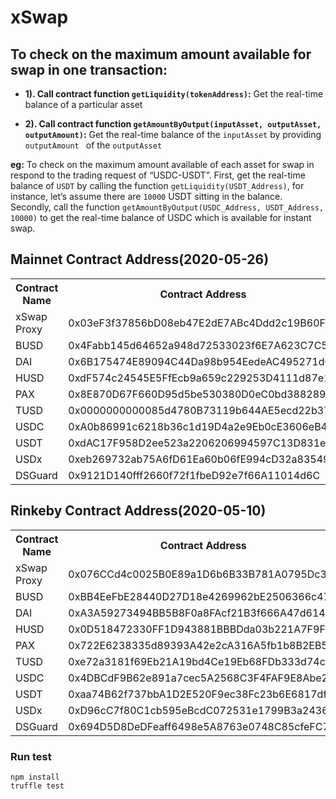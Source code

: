 
# xSwap

## To check on the maximum amount available for swap in one transaction:

- **1). Call contract function `getLiquidity(tokenAddress)`:**
    Get the real-time balance of a particular asset

- **2). Call contract function `getAmountByOutput(inputAsset, outputAsset, outputAmount)`:**
    Get the real-time balance of the `inputAsset` by providing `outputAmount ` of the `outputAsset`

**eg:** To check on the maximum amount available of each asset for swap in respond to the trading request of “USDC-USDT”.
First, get the real-time balance of `USDT` by calling the function `getLiquidity(USDT_Address)`, for instance, let’s assume there are `10000` USDT sitting in the balance. Secondly, call the function `getAmountByOutput(USDC_Address, USDT_Address, 10000)` to get the real-time balance of USDC which is available for instant swap.

## Mainnet Contract Address(2020-05-26)

<table>
	<tr>
   		<th>Contract Name</th>
    	<th>Contract Address</th>
	</tr>
	<tr>
		<td> xSwap Proxy </td>
		<td> 0x03eF3f37856bD08eb47E2dE7ABc4Ddd2c19B60F2 </td>
	</tr>
	<tr>
		<td> BUSD </td>
		<td> 0x4Fabb145d64652a948d72533023f6E7A623C7C53  </td>
	</tr>
	<tr>
		<td> DAI </td>
		<td> 0x6B175474E89094C44Da98b954EedeAC495271d0F </td>
	</tr>
	<tr>
		<td> HUSD </td>
		<td> 0xdF574c24545E5FfEcb9a659c229253D4111d87e1 </td>
	</tr>
	<tr>
		<td> PAX </td>
		<td> 0x8E870D67F660D95d5be530380D0eC0bd388289E1 </td>
	</tr>
	<tr>
		<td> TUSD </td>
		<td> 0x0000000000085d4780B73119b644AE5ecd22b376 </td>
	</tr>
	<tr>
		<td> USDC </td>
		<td> 0xA0b86991c6218b36c1d19D4a2e9Eb0cE3606eB48 </td>
	</tr>
	<tr>
		<td> USDT </td>
		<td> 0xdAC17F958D2ee523a2206206994597C13D831ec7 </td>
	</tr>
	<tr>
		<td> USDx </td>
		<td> 0xeb269732ab75A6fD61Ea60b06fE994cD32a83549 </td>
	</tr>
	<tr>
		<td> DSGuard </td>
		<td> 0x9121D140fff2660f72f1fbeD92e7f66A11014d6C </td>
	</tr>
</table>

## Rinkeby Contract Address(2020-05-10)

<table>
	<tr>
   		<th>Contract Name</th>
    	<th>Contract Address</th>
	</tr>
	<tr>
		<td> xSwap Proxy </td>
		<td> 0x076CCd4c0025B0E89a1D6b6B33B781A0795Dc3c5 </td>
	</tr>
	<tr>
		<td> BUSD </td>
		<td> 0xBB4EeFbE28440D27D18e4269962bE2506366c476  </td>
	</tr>
	<tr>
		<td> DAI </td>
		<td> 0xA3A59273494BB5B8F0a8FAcf21B3f666A47d6140 </td>
	</tr>
	<tr>
		<td> HUSD </td>
		<td> 0x0D518472330FF1D943881BBBDda03b221A7F9F74 </td>
	</tr>
	<tr>
		<td> PAX </td>
		<td> 0x722E6238335d89393A42e2cA316A5fb1b8B2EB55 </td>
	</tr>
	<tr>
		<td> TUSD </td>
		<td> 0xe72a3181f69Eb21A19bd4Ce19Eb68FDb333d74c6 </td>
	</tr>
	<tr>
		<td> USDC </td>
		<td> 0x4DBCdF9B62e891a7cec5A2568C3F4FAF9E8Abe2b </td>
	</tr>
	<tr>
		<td> USDT </td>
		<td> 0xaa74B62f737bbA1D2E520F9ec38Fc23b6E6817df </td>
	</tr>
	<tr>
		<td> USDx </td>
		<td> 0xD96cC7f80C1cb595eBcdC072531e1799B3a2436E </td>
	</tr>
	<tr>
		<td> DSGuard </td>
		<td> 0x694D5D8DeDFeaff6498e5A8763e0748C85cfeFC7 </td>
	</tr>
</table>


### Run test

```
npm install
truffle test
```
